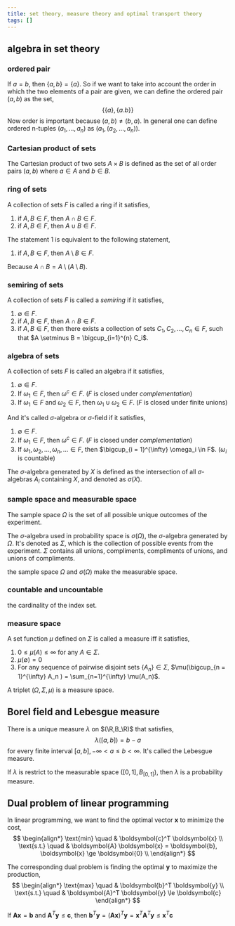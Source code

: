 ```yaml
---
title: set theory, measure theory and optimal transport theory
tags: []
---
```


## algebra in set theory ##

### ordered pair ###

If $a = b$, then $\{a,b\} = \{a\}$. So if we want to take into account the order in which the two elements of a pair are given, we can define the ordered pair $(a,b)$ as the set,
$$
\{ \{a\}, \{a.b\} \}
$$
Now order is important because $(a,b) \neq (b,a)$. In general one can define ordered n-tuples $(a_1, \dots, a_n)$ as $(a_1, (a_2, \dots, a_n))$.

### Cartesian product of sets ###

The Cartesian product of two sets $A \times B$ is defined as the set of all order pairs $(a,b)$ where $a \in A$ and $b \in B$.


### ring of sets ###

A collection of sets $F$ is called a ring if it satisfies,

1. if $A,B \in F$, then $A \cap B \in F$.
1. if $A,B \in F$, then $A \cup B \in F$.

The statement 1 is equivalent to the following statement,

1. if $A,B \in F$, then $A \setminus B \in F$.

Because $A \cap B = A \setminus ( A \setminus B )$.


### semiring of sets ###

A collection of sets $F$ is called a *semiring* if it satisfies,

1. $\emptyset \in F$.
2. if $A, B \in F$, then $A \cap B \in F$.
3. if $A, B \in F$, then there exists a collection of sets $C_1, C_2, \dots, C_n \in F$, such that $A \setminus B = \bigcup_{i=1}^{n} C_i$.

### algebra of sets ###

A collection of sets $F$ is called an algebra if it satisfies,

1. $\emptyset \in F$.
2. If $\omega_1 \in F$, then $\omega^{c} \in F$. ($F$ is closed under *complementation*)
3. If $\omega_1 \in F$ and $\omega_2 \in F$, then $\omega_1 \cup \omega_2 \in F$. ($F$ is closed under finite unions)

And it's called $\sigma$-algebra or $\sigma$-field if it satisfies,

1. $\emptyset \in F$.
2. If $\omega_1 \in F$, then $\omega^{c} \in F$. ($F$ is closed under *complementation*)
3. If $\omega_1, \omega_2, \dots, \omega_n, \dots \in F$, then $\bigcup_{i = 1}^{\infty} \omega_i \in F$. ($\omega_i$ is countable)

The $\sigma$-algebra generated by $X$ is defined as the intersection of all $\sigma$-algebras $A_i$ containing $X$, and denoted as $\sigma(X)$.

### sample space and measurable space ###

The sample space $\Omega$ is the set of all possible unique outcomes of the experiment.

The $\sigma$-algebra used in probability space is $\sigma(\Omega)$, the $\sigma$-algebra generated by $\Omega$. It's denoted as $\Sigma$, which is the collection of possible events from the experiment. $\Sigma$ contains all unions, compliments, compliments of unions, and unions of compliments.

the sample space $\Omega$ and $\sigma(\Omega)$ make the measurable space.

### countable and uncountable ###

the cardinality of the index set.


### measure space ###

A set function $\mu$ defined on $\Sigma$ is called a measure iff it satisfies,

1. $0 \le \mu(A) \le \infty$ for any $A \in \Sigma$.
2. $\mu(\emptyset) = 0$
3. For any sequence of pairwise disjoint sets $\{A_n\} \in \Sigma$, $\mu(\bigcup_{n = 1}^{\infty} A_n ) = \sum_{n=1}^{\infty} \mu(A_n)$.

A triplet $(\Omega, \Sigma, \mu)$ is a measure space.

## Borel field and Lebesgue measure ##

There is a unique measure $\lambda$ on $(\R,B_\R)$ that satisfies,
$$
\lambda([a,b]) = b - a
$$
for every finite interval $[a,b], -\infty < a \le b < \infty$. It's called the Lebesgue measure.

If $\lambda$ is restrict to the measurable space $([0,1], B_{[0,1]})$, then $\lambda$ is a probability measure.

## Dual problem of linear programming ##

In linear programming, we want to find the optimal vector $\boldsymbol{x}$ to minimize the cost,
$$
\begin{align*}
\text{min} \quad & \boldsymbol{c}^T \boldsymbol{x} \\
\text{s.t.} \quad & \boldsymbol{A} \boldsymbol{x} = \boldsymbol{b}, \boldsymbol{x} \ge \boldsymbol{0} \\
\end{align*}
$$

The corresponding dual problem is finding the optimal $\boldsymbol{y}$ to  maximize the production,
$$
\begin{align*}
\text{max} \quad & \boldsymbol{b}^T \boldsymbol{y} \\
\text{s.t.} \quad & \boldsymbol{A}^T \boldsymbol{y} \le \boldsymbol{c}
\end{align*}
$$

If $\boldsymbol{A} \boldsymbol{x} = \boldsymbol{b}$ and $\boldsymbol{A}^T \boldsymbol{y} \le \boldsymbol{c}$, then $\boldsymbol{b}^T \boldsymbol{y} = (\boldsymbol{A} \boldsymbol{x})^T \boldsymbol{y} = \boldsymbol{x}^T \boldsymbol{A}^T \boldsymbol{y} \le  \boldsymbol{x}^T \boldsymbol{c}$
